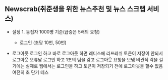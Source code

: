 ## Newscrab(취준생을 위한 뉴스추천 및 뉴스 스크랩 서비스)

- 설정 1. 동접자 1000명 기준(급증은 5배의 요청)
    - 로그인 (초당 10번, 50번)

- 로그아웃
    로그인 하고 바로 로그아웃 하면 레디스에 리프레쉬 토큰이 저장이 안되서 로그아웃 오류남
    로그인 하고 1초의 텀을 갖고 로그아웃 요청을 보냄
    비관적 락을 걸기에는 실제로 웹에서는 로그인을 하고 토큰이 저장되기 전에 로그아웃을 할수 없음
    여전히 초 단기 테스

